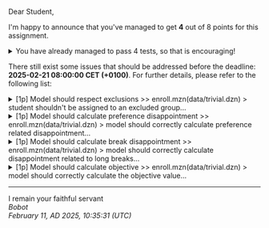 Dear Student,

I'm happy to announce that you've managed to get **4** out of 8 points for this assignment.
<details><summary>You have already managed to pass 4 tests, so that is encouraging!</summary>&emsp;☑&nbsp;[1p]&nbsp;The&nbsp;model&nbsp;compiles<br>&emsp;☑&nbsp;[1p]&nbsp;Model&nbsp;should&nbsp;assign&nbsp;required&nbsp;classes<br>&emsp;☑&nbsp;[1p]&nbsp;Model&nbsp;should&nbsp;respect&nbsp;group&nbsp;limits<br>&emsp;☑&nbsp;[1p]&nbsp;Model&nbsp;should&nbsp;not&nbsp;assign&nbsp;overlapping&nbsp;groups</details>

There still exist some issues that should be addressed before the deadline: **2025-02-21 08:00:00 CET (+0100)**. For further details, please refer to the following list:

<details><summary>[1p] Model should respect exclusions &gt;&gt; enroll.mzn(data/trivial.dzn) &gt; student shouldn&#x27;t be assigned to an excluded group...</summary>-&nbsp;student&nbsp;5&nbsp;got&nbsp;assigned&nbsp;to&nbsp;group&nbsp;6;<br>given&nbsp;'optimal'&nbsp;solution:<br>-&nbsp;objective&nbsp;=&nbsp;2;<br>-&nbsp;total_preference_disappointment&nbsp;=&nbsp;2;<br>-&nbsp;total_break_disappointment&nbsp;=&nbsp;0;<br>-&nbsp;assignment&nbsp;=&nbsp;[3..4,&nbsp;{1,6},&nbsp;{3,5},&nbsp;{2,4},&nbsp;{1,6}];</details>
<details><summary>[1p] Model should calculate preference disappointment &gt;&gt; enroll.mzn(data/trivial.dzn) &gt; model should correctly calculate preference related disappointment...</summary>-&nbsp;total&nbsp;preference&nbsp;disappointment&nbsp;should&nbsp;equal&nbsp;3,&nbsp;instead&nbsp;got&nbsp;2;<br>given&nbsp;'optimal'&nbsp;solution:<br>-&nbsp;objective&nbsp;=&nbsp;2;<br>-&nbsp;total_preference_disappointment&nbsp;=&nbsp;2;<br>-&nbsp;total_break_disappointment&nbsp;=&nbsp;0;<br>-&nbsp;assignment&nbsp;=&nbsp;[3..4,&nbsp;{1,6},&nbsp;{3,5},&nbsp;{2,4},&nbsp;{1,6}];</details>
<details><summary>[1p] Model should calculate break disappointment &gt;&gt; enroll.mzn(data/trivial.dzn) &gt; model should correctly calculate disappointment related to long breaks...</summary>-&nbsp;total&nbsp;break&nbsp;disappointment&nbsp;should&nbsp;equal&nbsp;2,&nbsp;instead&nbsp;got&nbsp;0;<br>given&nbsp;'optimal'&nbsp;solution:<br>-&nbsp;objective&nbsp;=&nbsp;2;<br>-&nbsp;total_preference_disappointment&nbsp;=&nbsp;2;<br>-&nbsp;total_break_disappointment&nbsp;=&nbsp;0;<br>-&nbsp;assignment&nbsp;=&nbsp;[3..4,&nbsp;{1,6},&nbsp;{3,5},&nbsp;{2,4},&nbsp;{1,6}];</details>
<details><summary>[1p] Model should calculate objective &gt;&gt; enroll.mzn(data/trivial.dzn) &gt; model should correctly calculate the objective value...</summary>-&nbsp;objective&nbsp;should&nbsp;equal&nbsp;6,&nbsp;instead&nbsp;got&nbsp;2;<br>given&nbsp;'optimal'&nbsp;solution:<br>-&nbsp;objective&nbsp;=&nbsp;2;<br>-&nbsp;total_preference_disappointment&nbsp;=&nbsp;2;<br>-&nbsp;total_break_disappointment&nbsp;=&nbsp;0;<br>-&nbsp;assignment&nbsp;=&nbsp;[3..4,&nbsp;{1,6},&nbsp;{3,5},&nbsp;{2,4},&nbsp;{1,6}];</details>

-----------
I remain your faithful servant\
_Bobot_\
_February 11, AD 2025, 10:35:31 (UTC)_
